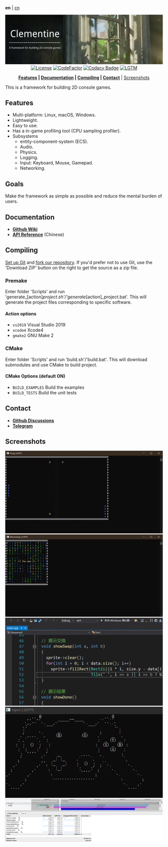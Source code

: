 **en** | [cn]

<div align="center">

![Banner](Docs/pictures/banner.png)
[![License](https://img.shields.io/github/license/ShenMian/Clementine)](https://github.com/ShenMian/Clementine/blob/master/LICENSE)
[![CodeFactor](https://www.codefactor.io/repository/github/shenmian/clementine/badge)](https://www.codefactor.io/repository/github/shenmian/clementine)
[![Codacy Badge](https://api.codacy.com/project/badge/Grade/c09e10a19377466b99cc74d4f43ac214)](https://app.codacy.com/gh/ShenMian/Clementine?utm_source=github.com&utm_medium=referral&utm_content=ShenMian/Clementine&utm_campaign=Badge_Grade_Settings)
[![LGTM](https://img.shields.io/lgtm/grade/cpp/g/ShenMian/Clementine.svg?logo=lgtm&logoWidth=18)](https://lgtm.com/projects/g/ShenMian/Clementine/context:cpp)
<!--
[![CI](https://github.com/ShenMian/Clementine/actions/workflows/ci.yml/badge.svg)](https://github.com/ShenMian/Clementine/actions/workflows/ci.yml)
-->

**[Features](#features) | [Documentation](#documentation) | [Compiling](#compiling) | [Contact](#contact)** | [Screenshots](#screenshots)

</div>

This is a framework for building 2D console games.  

Features
--------
- Multi-platform: Linux, macOS, Windows.
- Lightweight.
- Easy to use.
- Has a in-game profiling tool (CPU sampling profiler).
- Subsystems
  - entity-component-system (ECS).
  - Audio.
  - Physics.
  - Logging.
  - Input: Keyboard, Mouse, Gamepad.
  - Networking.

Goals
-----
Make the framework as simple as possible and reduce the mental burden of users.

Documentation
-------------
- **[Github Wiki]**
- **[API Reference]** (Chinese)

Compiling
---------
[Set up Git] and [fork our repository].
If you'd prefer not to use Git, use the 'Download ZIP' button on the right to get the source as a zip file.

### Premake
Enter folder 'Scripts' and run 'generate_[action]_project.sh'/'generate_[action]_project.bat'. This will generate the project files corresponding to specific software.

#### Action options
- `vs2019` Visual Studio 2019
- `xcode4` Xcode4
- `gmake2` GNU Make 2

### CMake
Enter folder 'Scripts' and run 'build.sh'/'build.bat'. This will download submodules and use CMake to build project.

#### CMake Options (default ON)
- `BUILD_EXAMPLES` Build the examples
- `BUILD_TESTS`    Build the unit tests

Contact
-------
- **[Github Discussions]**
- **[Telegram]**

Screenshots
-----------
![Pong](Docs/pictures/pong.png)
![Minesweeper](Docs/pictures/minesweeper.png)
![Sort](Docs/pictures/sort.gif)
![Gamepad](Docs/pictures/gamepad.gif)
![Profiler](Docs/pictures/profiler.png)

[cn]:                  README-cn.md
[github wiki]:         https://github.com/ShenMian/Clementine/wiki
[api reference]:       https://shenmian.github.io/Clementine
[set up git]:          https://help.github.com/articles/set-up-git
[fork our repository]: https://help.github.com/articles/fork-a-repo
[github discussions]:  https://github.com/ShenMian/Clementine/discussions
[telegram]:            https://t.me/shenmian
